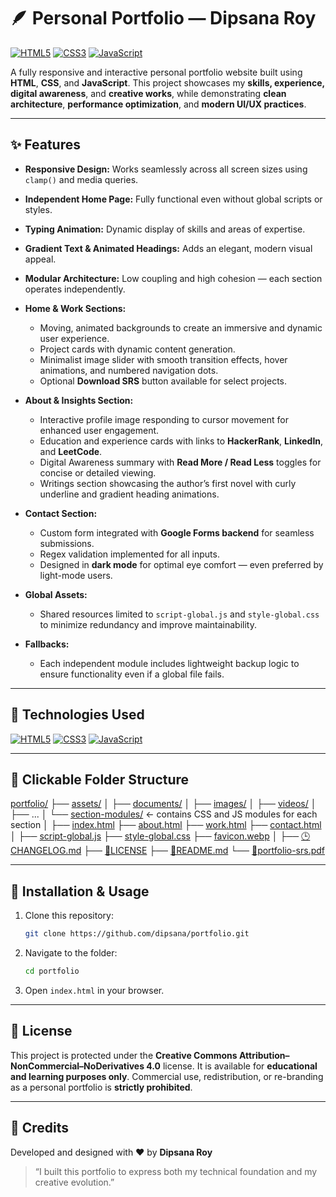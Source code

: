 # 🪶 Personal Portfolio — Dipsana Roy

[![HTML5](https://img.shields.io/badge/HTML5-E34F26?style=flat&logo=html5&logoColor=white)](https://developer.mozilla.org/en-US/docs/Web/HTML)
[![CSS3](https://img.shields.io/badge/CSS3-1572B6?style=flat&logo=css3&logoColor=white)](https://developer.mozilla.org/en-US/docs/Web/CSS)
[![JavaScript](https://img.shields.io/badge/JavaScript-F7DF1E?style=flat&logo=javascript&logoColor=black)](https://developer.mozilla.org/en-US/docs/Web/JavaScript)

A fully responsive and interactive personal portfolio website built using **HTML**, **CSS**, and **JavaScript**.
This project showcases my **skills, experience, digital awareness**, and **creative works**, while demonstrating **clean architecture**, **performance optimization**, and **modern UI/UX practices**.

---

## ✨ Features

* **Responsive Design:** Works seamlessly across all screen sizes using `clamp()` and media queries.

* **Independent Home Page:** Fully functional even without global scripts or styles.

* **Typing Animation:** Dynamic display of skills and areas of expertise.

* **Gradient Text & Animated Headings:** Adds an elegant, modern visual appeal.

* **Modular Architecture:** Low coupling and high cohesion — each section operates independently.

* **Home & Work Sections:**

  * Moving, animated backgrounds to create an immersive and dynamic user experience.
  * Project cards with dynamic content generation.
  * Minimalist image slider with smooth transition effects, hover animations, and numbered navigation dots.
  * Optional **Download SRS** button available for select projects.

* **About & Insights Section:**

  * Interactive profile image responding to cursor movement for enhanced user engagement.
  * Education and experience cards with links to **HackerRank**, **LinkedIn**, and **LeetCode**.
  * Digital Awareness summary with **Read More / Read Less** toggles for concise or detailed viewing.
  * Writings section showcasing the author’s first novel with curly underline and gradient heading animations.

* **Contact Section:**

  * Custom form integrated with **Google Forms backend** for seamless submissions.
  * Regex validation implemented for all inputs.
  * Designed in **dark mode** for optimal eye comfort — even preferred by light-mode users.

* **Global Assets:**

  * Shared resources limited to `script-global.js` and `style-global.css` to minimize redundancy and improve maintainability.

* **Fallbacks:**

  * Each independent module includes lightweight backup logic to ensure functionality even if a global file fails.

---

## 🧠 Technologies Used

[![HTML5](https://img.shields.io/badge/HTML5-E34F26?style=flat\&logo=html5\&logoColor=white)](https://developer.mozilla.org/en-US/docs/Web/HTML)
[![CSS3](https://img.shields.io/badge/CSS3-1572B6?style=flat\&logo=css3\&logoColor=white)](https://developer.mozilla.org/en-US/docs/Web/CSS)
[![JavaScript](https://img.shields.io/badge/JavaScript-F7DF1E?style=flat\&logo=javascript\&logoColor=black)](https://developer.mozilla.org/en-US/docs/Web/JavaScript)

---

## 📁 Clickable Folder Structure

[portfolio/](/)
├── [assets/](/assets)
│   ├── [documents/](/assets/documents)
│   ├── [images/](/assets/images)
│   ├── [videos/](/assets/videos)
│   ├── ...
│   └── [section-modules/](/assets)  ← contains CSS and JS modules for each section
│
├── [index.html](/index.html)
├── [about.html](/about.html)
├── [work.html](/work.html)
├── [contact.html](/contact.html)
│
├── [script-global.js](/script-global.js)
├── [style-global.css](/style-global.css)
├── [favicon.webp](/favicon.webp)
│
├── [🕒CHANGELOG.md](/CHANGELOG.md)
├── [🔑LICENSE](/LICENSE)
├── [📄README.md](/README.md)
└── [📓portfolio-srs.pdf](/portfolio-srs.pdf)

---

## 🚀 Installation & Usage

1. Clone this repository:

   ```bash
   git clone https://github.com/dipsana/portfolio.git
   ```

2. Navigate to the folder:

   ```bash
   cd portfolio
   ```

3. Open `index.html` in your browser.

---

## 🪪 License

This project is protected under the **Creative Commons Attribution–NonCommercial–NoDerivatives 4.0** license.
It is available for **educational and learning purposes only**.
Commercial use, redistribution, or re-branding as a personal portfolio is **strictly prohibited**.

---

## 📜 Credits

Developed and designed with ❤️ by **Dipsana Roy**

> “I built this portfolio to express both my technical foundation and my creative evolution.”

